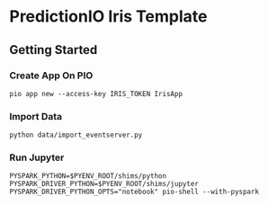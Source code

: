 # PredictionIO Iris Template

## Getting Started

### Create App On PIO

```
pio app new --access-key IRIS_TOKEN IrisApp
```

### Import Data

```
python data/import_eventserver.py
```

### Run Jupyter

```
PYSPARK_PYTHON=$PYENV_ROOT/shims/python PYSPARK_DRIVER_PYTHON=$PYENV_ROOT/shims/jupyter PYSPARK_DRIVER_PYTHON_OPTS="notebook" pio-shell --with-pyspark
```

